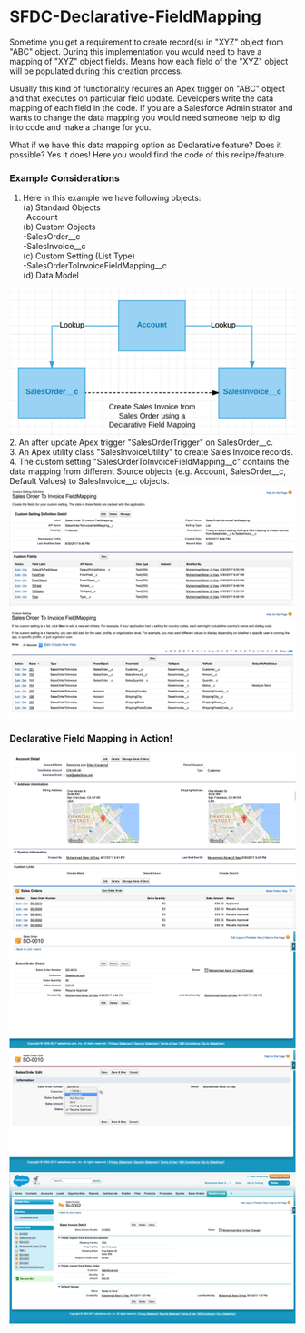 # SFDC-Declarative-FieldMapping

Sometime you get a requirement to create record(s) in "XYZ" object from "ABC" object. During this implementation you would need to have a mapping of "XYZ" object fields. Means how each field of the "XYZ" object will be populated during this creation process.

Usually this kind of functionality requires an Apex trigger on "ABC" object and that executes on particular field update. Developers write the data mapping of each field in the code. If you are a Salesforce Administrator and wants to change the data mapping you would need someone help to dig into code and make a change for you.

What if we have this data mapping option as Declarative feature? Does it possible? Yes it does! Here you would find the code of this recipe/feature.

### Example Considerations
1. Here in this example we have following objects: <br/>
(a) Standard Objects <br/>
-Account <br/>
(b) Custom Objects <br/>
-SalesOrder__c <br/>
-SalesInvoice__c <br/>
(c) Custom Setting (List Type) <br/>
-SalesOrderToInvoiceFieldMapping__c <br/>
(d) Data Model <br/>
<img src="supportedimages/Image0.png" />
2. An after update Apex trigger "SalesOrderTrigger" on SalesOrder__c. <br/>
3. An Apex utility class "SalesInvoiceUtility" to create Sales Invoice records. <br/>
4. The custom setting "SalesOrderToInvoiceFieldMapping__c" contains the data mapping from different Source objects (e.g. Account, SalesOrder__c, Default Values) to SalesInvoice__c objects. <br/>
<img src="supportedimages/Image5.png" />
<img src="supportedimages/Image6.png" />

### Declarative Field Mapping in Action!
<img src="supportedimages/Image1.png" />
<img src="supportedimages/Image2.png" />
<img src="supportedimages/Image3.png" />
<img src="supportedimages/Image4.png" />
